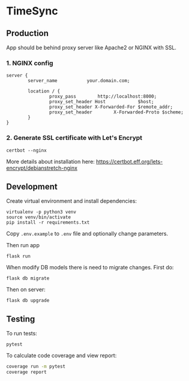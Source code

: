 # TimeSync

## Production

App should be behind proxy server like Apache2 or NGINX with SSL.

### 1. NGINX config

```
server {
        server_name           your.domain.com;

        location / {
                proxy_pass        http://localhost:8000;
                proxy_set_header Host            $host;
                proxy_set_header X-Forwarded-For $remote_addr;
                proxy_set_header        X-Forwarded-Proto $scheme;
        }
}
```

### 2. Generate SSL certificate with Let's Encrypt

```
certbot --nginx
```

More details about installation here: https://certbot.eff.org/lets-encrypt/debianstretch-nginx

## Development

Create virtual environment and install dependencies:

```
virtualenv -p python3 venv
source venv/bin/activate
pip install -r requirements.txt
```

Copy `.env.example` to `.env` file and optionally change parameters.

Then run app
```
flask run
```

When modify DB models there is need to migrate changes. First do:

```
flask db migrate
```

Then on server:

```
flask db upgrade
```

## Testing

To run tests:

```
pytest
```

To calculate code coverage and view report:

```bash
coverage run -m pytest
coverage report
```
